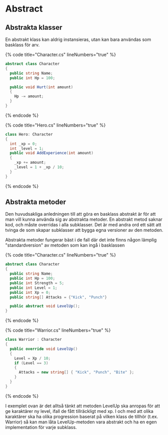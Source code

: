 # Abstract

## Abstrakta klasser

En abstrakt klass kan aldrig instansieras, utan kan bara användas som basklass för arv.

{% code title="Character.cs" lineNumbers="true" %}
```csharp
abstract class Character
{
  public string Name;
  public int Hp = 100;

  public void Hurt(int amount)
  {
    Hp -= amount;
  }
}
```
{% endcode %}

{% code title="Hero.cs" lineNumbers="true" %}
```csharp
class Hero: Character
{
  int _xp = 0;
  int _level = 1;
  public void AddExperience(int amount)
  {
    _xp += amount;
    _level = 1 + _xp / 10;
  }
}
```
{% endcode %}

## Abstrakta metoder

Den huvudsakliga anledningen till att göra en basklass abstrakt är för att man vill kunna använda sig av abstrakta metoder. En abstrakt metod saknar kod, och måste overridas i alla subklasser. Det är med andra ord ett sätt att tvinga de som skapar subklasser att bygga egna versioner av den metoden.

Abstrakta metoder fungerar bäst i de fall där det inte finns någon lämplig "standardversion" av metoden som kan ingå i basklassen

{% code title="Character.cs" lineNumbers="true" %}
```csharp
abstract class Character
{
  public string Name;
  public int Hp = 100;
  public int Strength = 5;
  public int Level = 1;
  public int Xp = 0;
  public string[] Attacks = {"Kick", "Punch"}

  public abstract void LevelUp();
}
```
{% endcode %}

{% code title="Warrior.cs" lineNumbers="true" %}
```csharp
class Warrior : Character
{
  public override void LevelUp()
  {
    Level = Xp / 10;
    if (Level == 3)
    {
      Attacks = new string[] { "Kick", "Punch", "Bite" };
    }
  }
}
```
{% endcode %}

I exemplet ovan är det alltså tänkt att metoden LevelUp ska anropas för att ge karaktärer ny level, ifall de fått tillräckligt med xp. I och med att olika karaktärer ska ha olika progression baserat på vilken klass de tillhör (t.ex. Warrior) så kan man låta LevelUp-metoden vara abstrakt och ha en egen implementation för varje subklass.
